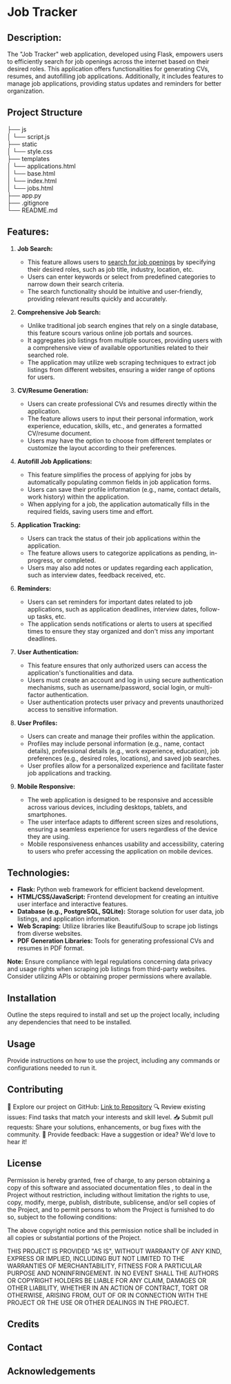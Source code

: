 # Job Tracker

## Description:
The "Job Tracker" web application, developed using Flask, empowers users to efficiently search for job openings across the internet based on their desired roles. This application offers functionalities for generating CVs, resumes, and autofilling job applications. Additionally, it includes features to manage job applications, providing status updates and reminders for better organization.


## Project Structure
├── js\
│   └── script.js\
├── static\
│   └── style.css\
├── templates\
│   └── applications.html\
│   └── base.html\
│   └── index.html\
│   └── jobs.html\
├── app.py\
├── .gitignore\
└── README.md


## Features:

1. **Job Search:**
   - This feature allows users to [search for job openings](#) by specifying their desired roles, such as job title, industry, location, etc.
   - Users can enter keywords or select from predefined categories to narrow down their search criteria.
   - The search functionality should be intuitive and user-friendly, providing relevant results quickly and accurately.

2. **Comprehensive Job Search:**
   - Unlike traditional job search engines that rely on a single database, this feature scours various online job portals and sources.
   - It aggregates job listings from multiple sources, providing users with a comprehensive view of available opportunities related to their searched role.
   - The application may utilize web scraping techniques to extract job listings from different websites, ensuring a wider range of options for users.

3. **CV/Resume Generation:**
   - Users can create professional CVs and resumes directly within the application.
   - The feature allows users to input their personal information, work experience, education, skills, etc., and generates a formatted CV/resume document.
   - Users may have the option to choose from different templates or customize the layout according to their preferences.

4. **Autofill Job Applications:**
   - This feature simplifies the process of applying for jobs by automatically populating common fields in job application forms.
   - Users can save their profile information (e.g., name, contact details, work history) within the application.
   - When applying for a job, the application automatically fills in the required fields, saving users time and effort.

5. **Application Tracking:**
   - Users can track the status of their job applications within the application.
   - The feature allows users to categorize applications as pending, in-progress, or completed.
   - Users may also add notes or updates regarding each application, such as interview dates, feedback received, etc.

6. **Reminders:**
   - Users can set reminders for important dates related to job applications, such as application deadlines, interview dates, follow-up tasks, etc.
   - The application sends notifications or alerts to users at specified times to ensure they stay organized and don't miss any important deadlines.

7. **User Authentication:**
   - This feature ensures that only authorized users can access the application's functionalities and data.
   - Users must create an account and log in using secure authentication mechanisms, such as username/password, social login, or multi-factor authentication.
   - User authentication protects user privacy and prevents unauthorized access to sensitive information.

8. **User Profiles:**
   - Users can create and manage their profiles within the application.
   - Profiles may include personal information (e.g., name, contact details), professional details (e.g., work experience, education), job preferences (e.g., desired roles, locations), and saved job searches.
   - User profiles allow for a personalized experience and facilitate faster job applications and tracking.

9. **Mobile Responsive:**
   - The web application is designed to be responsive and accessible across various devices, including desktops, tablets, and smartphones.
   - The user interface adapts to different screen sizes and resolutions, ensuring a seamless experience for users regardless of the device they are using.
   - Mobile responsiveness enhances usability and accessibility, catering to users who prefer accessing the application on mobile devices.


## Technologies:
- **Flask:** Python web framework for efficient backend development.
- **HTML/CSS/JavaScript:** Frontend development for creating an intuitive user interface and interactive features.
- **Database (e.g., PostgreSQL, SQLite):** Storage solution for user data, job listings, and application information.
- **Web Scraping:** Utilize libraries like BeautifulSoup to scrape job listings from diverse websites.
- **PDF Generation Libraries:** Tools for generating professional CVs and resumes in PDF format.

**Note:** Ensure compliance with legal regulations concerning data privacy and usage rights when scraping job listings from third-party websites. Consider utilizing APIs or obtaining proper permissions where available.

## Installation
Outline the steps required to install and set up the project locally, including any dependencies that need to be installed.

## Usage
Provide instructions on how to use the project, including any commands or configurations needed to run it.

## Contributing
🔧 Explore our project on GitHub: [Link to Repository](https://github.com/Physic1990/Job_tracker)
🔍 Review existing issues: Find tasks that match your interests and skill level.
📥 Submit pull requests: Share your solutions, enhancements, or bug fixes with the community.
💬 Provide feedback: Have a suggestion or idea? We'd love to hear it!

## License
Permission is hereby granted, free of charge, to any person obtaining a copy of this software and associated documentation files , to deal in the Project without restriction, including without limitation the rights to use, copy, modify, merge, publish, distribute, sublicense, and/or sell copies of the Project, and to permit persons to whom the Project is furnished to do so, subject to the following conditions:

The above copyright notice and this permission notice shall be included in all copies or substantial portions of the Project.

THIS PROJECT IS PROVIDED "AS IS", WITHOUT WARRANTY OF ANY KIND, EXPRESS OR IMPLIED, INCLUDING BUT NOT LIMITED TO THE WARRANTIES OF MERCHANTABILITY, FITNESS FOR A PARTICULAR PURPOSE AND NONINFRINGEMENT. IN NO EVENT SHALL THE AUTHORS OR COPYRIGHT HOLDERS BE LIABLE FOR ANY CLAIM, DAMAGES OR OTHER LIABILITY, WHETHER IN AN ACTION OF CONTRACT, TORT OR OTHERWISE, ARISING FROM, OUT OF OR IN CONNECTION WITH THE PROJECT OR THE USE OR OTHER DEALINGS IN THE PROJECT.

## Credits

## Contact

## Acknowledgements
